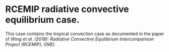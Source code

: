 # RCEMIP radiative convective equilibrium case.
This case contains the tropical convection case as documented in the paper of *Wing et al. (2018): Radiative Convective Equilibrium Intercomparison Project (RCEMIP), GMD.*
